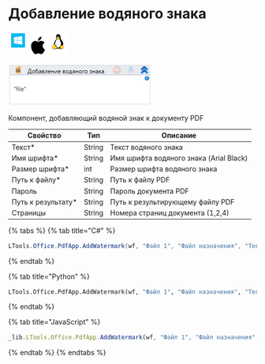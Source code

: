 # Добавление водяного знака

![](<../../../.gitbook/assets/image (100) (1) (1) (1) (1) (1) (42).png>)

![](<../../../.gitbook/assets/image (331).png>)

Компонент, добавляющий водяной знак к документу PDF

| Свойство            | Тип    | Описание                                |
| ------------------- | ------ | --------------------------------------- |
| Текст\*             | String | Текст водяного знака                    |
| Имя шрифта\*        | String | Имя шрифта водяного знака (Arial Black) |
| Размер шрифта\*     | int    | Размер шрифта водяного знака            |
| Путь к файлу\*      | String | Путь к файлу PDF                        |
| Пароль              | String | Пароль документа PDF                    |
| Путь к результату\* | String | Путь к результирующему файлу PDF        |
| Страницы            | String | Номера страниц документа (1,2,4)        |

{% tabs %}
{% tab title="C#" %}
```csharp
LTools.Office.PdfApp.AddWatermark(wf, "Файл 1", "Файл назначения", "Текст знака", "пароль", "1,2", "Arial Black", 10);
```
{% endtab %}

{% tab title="Python" %}
```python
LTools.Office.PdfApp.AddWatermark(wf, "Файл 1", "Файл назначения", "Текст знака", "пароль", "1,2", "Arial Black", 10)
```
{% endtab %}

{% tab title="JavaScript" %}
```javascript
_lib.LTools.Office.PdfApp.AddWatermark(wf, "Файл 1", "Файл назначения", "Текст знака", "пароль", "1,2", "Arial Black", 10);
```
{% endtab %}
{% endtabs %}

